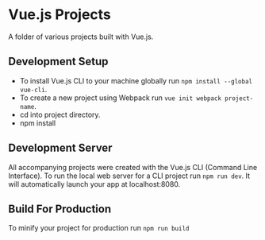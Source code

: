 # Vue.js Projects

A folder of various projects built with Vue.js.

## Development Setup
* To install Vue.js CLI to your machine globally run `npm install --global vue-cli`.
* To create a new project using Webpack run `vue init webpack project-name`.
* cd into project directory.
* npm install

## Development Server
All accompanying projects were created with the Vue.js CLI (Command Line Interface). To run the local web server for a CLI project run `npm run dev`. It will automatically launch your app at localhost:8080.

## Build For Production
To minify your project for production run `npm run build`
